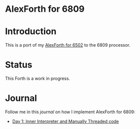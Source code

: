 # AlexForth for 6809

# Introduction

This is a port of my [AlexForth for 6502](https://github.com/adumont/hb6502/tree/main/forth#homebrew-6502-sbc---forth) to the 6809 processor.

# Status

This Forth is a work in progress.

# Journal

Follow me in this *journal* on how I implement AlexForth for 6809:

- [Day 1: Inner Interpreter and Manually Threaded code](docs/day01/README.md)